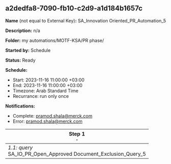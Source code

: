 ## a2dedfa8-7090-fb10-c2d9-a1d184b1657c

**Name** (not equal to External Key)**:** SA_Innovation Oriented_PR_Automation_5

**Description:** n/a

**Folder:** my automations/MOTF-KSA/PR phase/

**Started by:** Schedule

**Status:** Ready

**Schedule:**

* Start: 2023-11-16 11:00:00 +03:00
* End: 2023-11-16 11:00:00 +03:00
* Timezone: Arab Standard Time
* Recurrance: run only once

**Notifications:**

* Complete: pramod.shala@merck.com
* Error: pramod.shala@merck.com

| Step 1<br>_<small>-</small>_ |
| --- |
| _1.1: query_<br>SA_IO_PR_Open_Approved Document_Exclusion_Query_5 |
